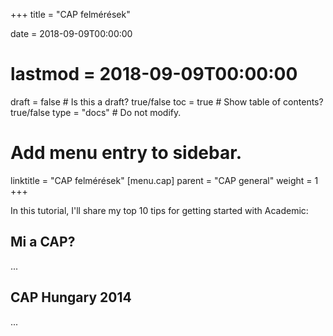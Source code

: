 +++
title = "CAP felmérések"

date = 2018-09-09T00:00:00
# lastmod = 2018-09-09T00:00:00

draft = false  # Is this a draft? true/false
toc = true  # Show table of contents? true/false
type = "docs"  # Do not modify.

# Add menu entry to sidebar.
linktitle = "CAP felmérések"
[menu.cap]
  parent = "CAP general"
  weight = 1
+++

In this tutorial, I'll share my top 10 tips for getting started with Academic:

## Mi a CAP?

...

## CAP Hungary 2014

...
